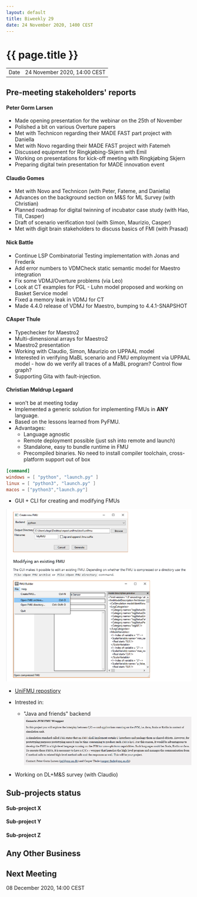 ```yaml
---
layout: default
title: Biweekly 29
date: 24 November 2020, 1400 CEST
---
```


<script src="https://code.jquery.com/jquery-1.11.1.min.js">
</script>
<script src="/javascripts/edit.js"></script>
<script>setEditButonNm();</script>

# {{ page.title }}

|      |                              |
| ---- | ---------------------------- |
| Date | 24 November 2020, 14:00 CEST |

## Pre-meeting stakeholders' reports

<!-- Please keep in mind that the minutes are publicly available.-->

#### Peter Gorm Larsen

- Made opening presentation for the webinar on the 25th of November
- Polished a bit on various Overture papers
- Met with Technicon regarding their MADE FAST part project with Daniella
- Met with Novo regarding their MADE FAST project with Fatemeh
- Discussed equipment for Ringkjøbing-Skjern with Emil
- Working on presentations for kick-off meeting with Ringkjøbing Skjern
- Preparing digital twin presentation for MADE innovation event

#### Claudio Gomes

- Met with Novo and Technicon (with Peter, Fateme, and Daniella)
- Advances on the background section on M&S for ML Survey (with Christian)
- Planned roadmap for digital twinning of incubator case study (with Hao, Till, Casper)
- Draft of scenario verification tool (with Simon, Maurizio, Casper)
- Met with digit brain stakeholders to discuss basics of FMI (with Prasad)

#### Nick Battle

- Continue LSP Combinatorial Testing implementation with Jonas and Frederik
- Add error numbers to VDMCheck static semantic model for Maestro integration
- Fix some VDMJ/Overture problems (via Leo)
- Look at CT examples for PGL - Luhn model proposed and working on Basket Service model
- Fixed a memory leak in VDMJ for CT
- Made 4.4.0 release of VDMJ for Maestro, bumping to 4.4.1-SNAPSHOT

#### CAsper Thule

- Typechecker for Maestro2
- Multi-dimensional arrays for Maestro2
- Maestro2 presentation
- Working with Claudio, Simon, Maurizio on UPPAAL model
- Interested in verifying MaBL scenario and FMU employment via UPPAAL model - how do we verify all traces of a MaBL program? Control flow graph?
- Supporting Gita with fault-injection.

#### Christian Møldrup Legaard

- won't be at meeting today
- Implemented a generic solution for implementing FMUs in **ANY** language.
- Based on the lessons learned from PyFMU.
- Advantages:
  - Language agnostic
  - Remote deployment possible (just ssh into remote and launch)
  - Standalone, easy to bundle runtime in FMU
  - Precompiled binaries. No need to install compiler toolchain, cross-platform support out of box

```toml
[command]
windows = [ "python", "launch.py" ]
linux = [ "python3", "launch.py" ]
macos = ["python3","launch.py"]
```

- GUI + CLI for creating and modifying FMUs

![](assets/2020-11-24-11-57-57.png)

- [UniFMU repostiory](https://github.com/INTO-CPS-Association/unifmu)

- Intrested in:

  - "Java and friends" backend
    ![](assets/2020-11-24-12-06-59.png)

- Working on DL+M&S survey (with Claudio)

## Sub-projects status

#### Sub-project X

#### Sub-project Y

#### Sub-project Z

## Any Other Business

## Next Meeting

08 December 2020, 14:00 CEST

<div id="edit_page_div"></div>
